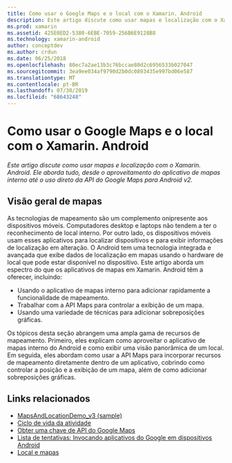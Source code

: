 ```yaml
---
title: Como usar o Google Maps e o local com o Xamarin. Android
description: Este artigo discute como usar mapas e localização com o Xamarin. Android. Ele aborda tudo, desde o aproveitamento do aplicativo de mapas interno até o uso direto da API do Google Maps para Android v2.
ms.prod: xamarin
ms.assetid: 425E0ED2-5380-6EBE-7059-256B6E9128B8
ms.technology: xamarin-android
author: conceptdev
ms.author: crdun
ms.date: 06/25/2018
ms.openlocfilehash: 80ec7a2ae13b3c76bccae80d2c6956533b027047
ms.sourcegitcommit: 3ea9ee034af9790d2b0dc0893435e997bd06e587
ms.translationtype: MT
ms.contentlocale: pt-BR
ms.lasthandoff: 07/30/2019
ms.locfileid: "68643248"
---
```

# <a name="how-to-use-google-maps-and-location-with-xamarinandroid"></a>Como usar o Google Maps e o local com o Xamarin. Android

_Este artigo discute como usar mapas e localização com o Xamarin. Android. Ele aborda tudo, desde o aproveitamento do aplicativo de mapas interno até o uso direto da API do Google Maps para Android v2._

## <a name="maps-overview"></a>Visão geral de mapas

As tecnologias de mapeamento são um complemento onipresente aos dispositivos móveis. Computadores desktop e laptops não tendem a ter o reconhecimento de local interno. Por outro lado, os dispositivos móveis usam esses aplicativos para localizar dispositivos e para exibir informações de localização em alteração. O Android tem uma tecnologia integrada e avançada que exibe dados de localização em mapas usando o hardware de local que pode estar disponível no dispositivo. Este artigo aborda um espectro do que os aplicativos de mapas em Xamarin. Android têm a oferecer, incluindo: 

-  Usando o aplicativo de mapas interno para adicionar rapidamente a funcionalidade de mapeamento.
-  Trabalhar com a API Maps para controlar a exibição de um mapa.
-  Usando uma variedade de técnicas para adicionar sobreposições gráficas.

Os tópicos desta seção abrangem uma ampla gama de recursos de mapeamento.
Primeiro, eles explicam como aproveitar o aplicativo de mapas interno do Android e como exibir uma visão panorâmica de um local. Em seguida, eles abordam como usar a API Maps para incorporar recursos de mapeamento diretamente dentro de um aplicativo, cobrindo como controlar a posição e a exibição de um mapa, além de como adicionar sobreposições gráficas.


## <a name="related-links"></a>Links relacionados

- [MapsAndLocationDemo_v3 (sample)](https://docs.microsoft.com/samples/xamarin/monodroid-samples/mapsandlocationdemo-v3)
- [Ciclo de vida da atividade](~/android/app-fundamentals/activity-lifecycle/index.md)
- [Obter uma chave de API do Google Maps](~/android/platform/maps-and-location/maps/obtaining-a-google-maps-api-key.md)
- [Lista de tentativas: Invocando aplicativos do Google em dispositivos Android](https://developer.android.com/guide/appendix/g-app-intents.html)
- [Local e mapas](https://developer.android.com/guide/topics/location/index.html)

